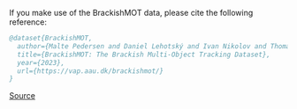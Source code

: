 If you make use of the BrackishMOT data, please cite the following reference:

``` bibtex 
@dataset{BrackishMOT,
  author={Malte Pedersen and Daniel Lehotský and Ivan Nikolov and Thomas Moeslund},
  title={BrackishMOT: The Brackish Multi-Object Tracking Dataset},
  year={2023},
  url={https://vap.aau.dk/brackishmot/}
}
```

[Source](https://vap.aau.dk/brackishmot/)